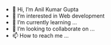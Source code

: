 - 👋 Hi, I’m Anil Kumar Gupta 
- 👀 I’m interested in Web development 
- 🌱 I’m currently learning ...
- 💞️ I’m looking to collaborate on ...
- 📫 How to reach me ...

<!---
anilgupta8917/anilgupta8917 is a ✨ special ✨ repository because its `README.md` (this file) appears on your GitHub profile.
You can click the Preview link to take a look at your changes.
--->
